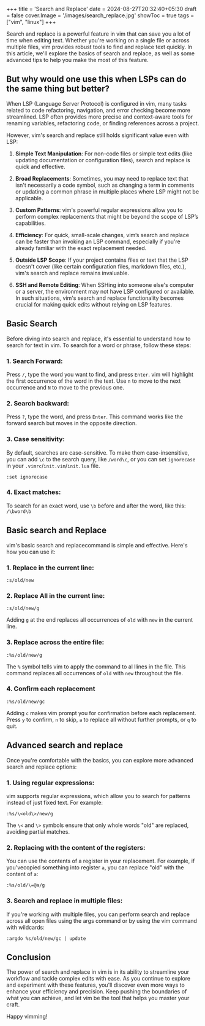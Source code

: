 +++
title = 'Search and Replace'
date = 2024-08-27T20:32:40+05:30
draft = false
cover.Image = '/images/search_replace.jpg'
showToc = true
tags = ["vim", "linux"]
+++

Search and replace is a powerful feature in vim that can save you a lot of time when editing text. Whether you're working on a single file or across multiple files, vim provides robust tools to find and replace text quickly. In this article, we'll explore the basics of search and replace, as well as some advanced tips to help you make the most of this feature.

## But why would one use this when LSPs can do the same thing but better?

When LSP (Language Server Protocol) is configured in vim, many tasks related to code refactoring, navigation, and error checking become more streamlined. LSP often provides more precise and context-aware tools for renaming variables, refactoring code, or finding references across a project.

However, vim's search and replace still holds significant value even with LSP:

1. **Simple Text Manipulation**: For non-code files or simple text edits (like updating documentation or configuration files), search and replace is quick and effective.

2. **Broad Replacements**: Sometimes, you may need to replace text that isn't necessarily a code symbol, such as changing a term in comments or updating a common phrase in multiple places where LSP might not be applicable.

3. **Custom Patterns**: vim's powerful regular expressions allow you to perform complex replacements that might be beyond the scope of LSP’s capabilities.

4. **Efficiency**: For quick, small-scale changes, vim’s search and replace can be faster than invoking an LSP command, especially if you're already familiar with the exact replacement needed.

5. **Outside LSP Scope**: If your project contains files or text that the LSP doesn't cover (like certain configuration files, markdown files, etc.), vim's search and replace remains invaluable.

6. **SSH and Remote Editing**: When SSHing into someone else's computer or a server, the environment may not have LSP configured or available. In such situations, vim's search and replace functionality becomes crucial for making quick edits without relying on LSP features.

## Basic Search

Before diving into search and replace, it's essential to understand how to search for text in vim. To search for a word or phrase, follow these steps:

### 1. **Search Forward**:

Press `/`, type the word you want to find, and press `Enter`. vim will highlight the first occurrence of the word in the text. Use `n` to move to the next occurrence and `N` to move to the previous one.

### 2. **Search backward**:

Press `?`, type the word, and press `Enter`. This command works like the forward search but moves in the opposite direction.

### 3. **Case sensitivity**:

By default, searches are case-sensitive. To make them case-insensitive, you can add `\c` to the search query, like `/word\c`, or you can set `ignorecase` in your `.vimrc`/`init.vim`/`init.lua` file.

```vim
:set ignorecase
```

### 4. **Exact matches**:

To search for an exact word, use `\b` before and after the word, like this: `/\bword\b`

## Basic search and Replace

vim's basic search and replacecommand is simple and effective. Here's how you can use it:

### 1. **Replace in the current line:**

```vim
:s/old/new
```

### 2. **Replace All in the current line:**

```vim
:s/old/new/g
```

Adding `g` at the end replaces all occurrences of `old` with `new` in the current line.

### 3. **Replace across the entire file:**

```vim
:%s/old/new/g
```

The `%` symbol tells vim to apply the command to al llines in the file. This command replaces all occurrences of `old` with `new` throughout the file.

### 4. **Confirm each replacement**

```vim
:%s/old/new/gc
```

Adding `c` makes vim prompt you for confirmation before each replacement. Press `y` to confirm, `n` to skip, `a` to replace all without further prompts, or `q` to quit.

## Advanced search and replace

Once you're comfortable with the basics, you can explore more advanced search and replace options:

### 1. **Using regular expressions:**

vim supports regular expressions, which allow you to search for patterns instead of just fixed text. For example:

```vim
:%s/\<old\>/new/g
```

The `\<` and `\>` symbols ensure that only whole words "old" are replaced, avoiding partial matches.

### 2. **Replacing with the content of the registers**:

You can use the contents of a register in your replacement. For example, if you'vecopied something into register `a`, you can replace "old" with the content of `a`:

```vim
:%s/old/\=@a/g
```

### 3. **Search and replace in multiple files:**

If you're working with multiple files, you can perform search and replace across all open files using the args command or by using the vim command with wildcards:

```vim
:argdo %s/old/new/gc | update

```

## Conclusion

The power of search and replace in vim is in its ability to streamline your workflow and tackle complex edits with ease. As you continue to explore and experiment with these features, you'll discover even more ways to enhance your efficiency and precision. Keep pushing the boundaries of what you can achieve, and let vim be the tool that helps you master your craft.

Happy vimming!

